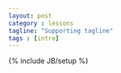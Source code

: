 ```yaml
---
layout: post
category : lessons
tagline: "Supporting tagline"
tags : [intro]
---
```

{% include JB/setup %}



